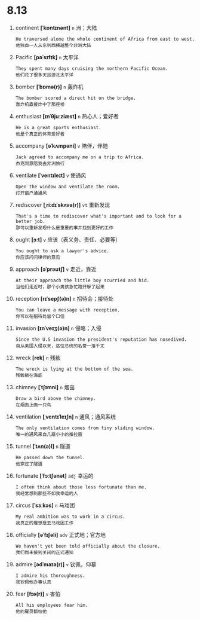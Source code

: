 # 8.13

1. continent **[ˈkɒntɪnənt]** `n` 洲；大陆

   ```
   He traversed alone the whole continent of Africa from east to west.
   他独自一人从东到西横越整个非洲大陆
   ```

2. Pacific **[pəˈsɪfɪk]** `n` 太平洋

   ```
   They spent many days cruising the northern Pacific Ocean.
   他们花了很多天巡游北太平洋
   ```

3. bomber **[ˈbɒmə(r)]** `n` 轰炸机

   ```
   The bomber scored a direct hit on the bridge.
   轰炸机直接炸中了那座桥
   ```

4. enthusiast **[ɪnˈθjuːziæst]** `n` 热心人；爱好者

   ```
   He is a great sports enthusiast.
   他是个真正的体育爱好者
   ```

5. accompany **[əˈkʌmpəni]** `v` 陪伴，伴随

   ```
   Jack agreed to accompany me on a trip to Africa.
   杰克同意陪我去非洲旅行
   ```

6. ventilate **[ˈventɪleɪt]** `v` 使通风

   ```
   Open the window and ventilate the room.
   打开窗户通通风
   ```

7. rediscover **[ˌriːdɪˈskʌvə(r)]** `vt` 重新发现

   ```
   That's a time to rediscover what's important and to look for a better job.
   那可以重新发现什么是重要的事并找到更好的工作
   ```

8. ought **[ɔːt]** `v` 应该（表义务、责任、必要等）

   ```
   You ought to ask a lawyer's advice.
   你应该问问律师的意见
   ```

9. approach **[əˈprəʊtʃ]** `v` 走近，靠近

   ```
   At their approach the little boy scurried and hid.
   当他们走近时，那个小男孩急忙跑开躲了起来
   ```

10. reception **[rɪˈsepʃ(ə)n]** `n` 招待会；接待处

    ```
    You can leave a message with reception.
    你可以在招待处留个口信
    ```

11. invasion **[ɪnˈveɪʒ(ə)n]** `n` 侵略；入侵

    ```
    Since the U.S invasion the president's reputation has nosedived.
    自从美国入侵以来，这位总统的名誉一落千丈
    ```

12. wreck **[rek]** `n` 残骸

    ```
    The wreck is lying at the bottom of the sea.
    残骸躺在海底
    ```

13. chimney **[ˈtʃɪmni]** `n` 烟囱

    ```
    Draw a bird above the chimney.
    在烟囱上画一只鸟
    ```

14. ventilation **[ˌventɪˈleɪʃn]** `n` 通风；通风系统

    ```
    The only ventilation comes from tiny sliding window.
    唯一的通风来自几扇小小的推拉窗
    ```

15. tunnel **[ˈtʌn(ə)l]** `n` 隧道

    ```
    He passed down the tunnel.
    他穿过了隧道
    ```

16. fortunate **[ˈfɔːtʃənət]** `adj` 幸运的

    ```
    I often think about those less fortunate than me.
    我经常想到那些不如我幸运的人
    ```

17. circus **[ˈsɜːkəs]** `n` 马戏团

    ```
    My real ambition was to work in a circus.
    我真正的理想是去马戏团工作
    ```

18. officially **[əˈfɪʃəli]** `adv` 正式地；官方地

    ```
    We haven't yet been told officially about the closure.
    我们尚未接到关闭的正式通知
    ```

19. admire **[ədˈmaɪə(r)]** `v` 钦佩，仰慕

    ```
    I admire his thoroughness.
    我钦佩他办事认真
    ```

20. fear **[fɪə(r)]** `v` 害怕
    ```
    All his employees fear him.
    他的雇员都怕他
    ```
